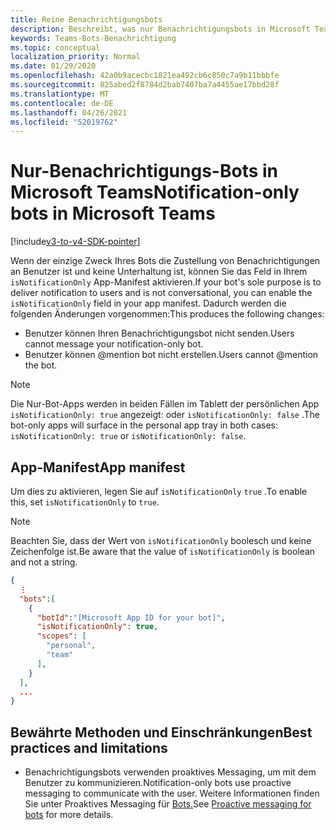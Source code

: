 ```yaml
---
title: Reine Benachrichtigungsbots
description: Beschreibt, was nur Benachrichtigungsbots in Microsoft Teams sind
keywords: Teams-Bots-Benachrichtigung
ms.topic: conceptual
localization_priority: Normal
ms.date: 01/29/2020
ms.openlocfilehash: 42a0b9acecbc1821ea492cb6c850c7a9b11bbbfe
ms.sourcegitcommit: 825abed2f8784d2bab7407ba7a4455ae17bbd28f
ms.translationtype: MT
ms.contentlocale: de-DE
ms.lasthandoff: 04/26/2021
ms.locfileid: "52019762"
---
```

# <a name="notification-only-bots-in-microsoft-teams"></a><span data-ttu-id="2824d-104">Nur-Benachrichtigungs-Bots in Microsoft Teams</span><span class="sxs-lookup"><span data-stu-id="2824d-104">Notification-only bots in Microsoft Teams</span></span>

[!include[v3-to-v4-SDK-pointer](~/includes/v3-to-v4-pointer-bots.md)]

<span data-ttu-id="2824d-105">Wenn der einzige Zweck Ihres Bots die Zustellung von Benachrichtigungen an Benutzer ist und keine Unterhaltung ist, können Sie das Feld in Ihrem `isNotificationOnly` App-Manifest aktivieren.</span><span class="sxs-lookup"><span data-stu-id="2824d-105">If your bot's sole purpose is to deliver notification to users and is not conversational, you can enable the `isNotificationOnly` field in your app manifest.</span></span> <span data-ttu-id="2824d-106">Dadurch werden die folgenden Änderungen vorgenommen:</span><span class="sxs-lookup"><span data-stu-id="2824d-106">This produces the following changes:</span></span>

* <span data-ttu-id="2824d-107">Benutzer können Ihren Benachrichtigungsbot nicht senden.</span><span class="sxs-lookup"><span data-stu-id="2824d-107">Users cannot message your notification-only bot.</span></span>
* <span data-ttu-id="2824d-108">Benutzer können @mention bot nicht erstellen.</span><span class="sxs-lookup"><span data-stu-id="2824d-108">Users cannot @mention the bot.</span></span>

> [!NOTE]
> <span data-ttu-id="2824d-109">Die Nur-Bot-Apps werden in beiden Fällen im Tablett der persönlichen App `isNotificationOnly: true` angezeigt: oder `isNotificationOnly: false` .</span><span class="sxs-lookup"><span data-stu-id="2824d-109">The bot-only apps will surface in the personal app tray in both cases: `isNotificationOnly: true` or `isNotificationOnly: false`.</span></span>

## <a name="app-manifest"></a><span data-ttu-id="2824d-110">App-Manifest</span><span class="sxs-lookup"><span data-stu-id="2824d-110">App manifest</span></span>

<span data-ttu-id="2824d-111">Um dies zu aktivieren, legen Sie auf `isNotificationOnly` `true` .</span><span class="sxs-lookup"><span data-stu-id="2824d-111">To enable this, set `isNotificationOnly` to `true`.</span></span>

> [!NOTE]
> <span data-ttu-id="2824d-112">Beachten Sie, dass der Wert von `isNotificationOnly` boolesch und keine Zeichenfolge ist.</span><span class="sxs-lookup"><span data-stu-id="2824d-112">Be aware that the value of `isNotificationOnly` is boolean and not a string.</span></span>

```json
{
  ⋮
  "bots":[
    {
      "botId":"[Microsoft App ID for your bot]",
      "isNotificationOnly": true,
      "scopes": [
        "personal",
        "team"
      ],
    }
  ],
  ...
}
```

## <a name="best-practices-and-limitations"></a><span data-ttu-id="2824d-113">Bewährte Methoden und Einschränkungen</span><span class="sxs-lookup"><span data-stu-id="2824d-113">Best practices and limitations</span></span>

* <span data-ttu-id="2824d-114">Benachrichtigungsbots verwenden proaktives Messaging, um mit dem Benutzer zu kommunizieren.</span><span class="sxs-lookup"><span data-stu-id="2824d-114">Notification-only bots use proactive messaging to communicate with the user.</span></span> <span data-ttu-id="2824d-115">Weitere Informationen finden Sie unter Proaktives Messaging für [Bots.](~/resources/bot-v3/bot-conversations/bots-conv-proactive.md)</span><span class="sxs-lookup"><span data-stu-id="2824d-115">See [Proactive messaging for bots](~/resources/bot-v3/bot-conversations/bots-conv-proactive.md) for more details.</span></span>
